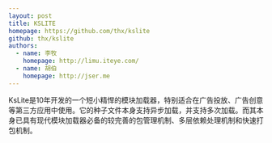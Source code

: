 ```yaml
---
layout: post
title: KSLITE
homepage: https://github.com/thx/kslite
github: thx/kslite
authors:
  - name: 李牧
    homepage: http://limu.iteye.com/
  - name: 胡伯
    homepage: http://jser.me
---
```


KsLite是10年开发的一个短小精悍的模块加载器，特别适合在广告投放、广告创意等第三方应用中使用。它的种子文件本身支持异步加载，并支持多次加载。而其本身已具有现代模块加载器必备的较完善的包管理机制、多层依赖处理机制和快速打包机制。